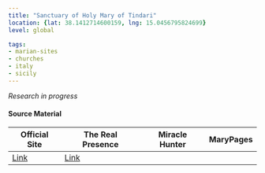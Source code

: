 ```yaml
---
title: "Sanctuary of Holy Mary of Tindari"
location: {lat: 38.1412714600159, lng: 15.0456795824699}
level: global

tags:
- marian-sites
- churches
- italy
- sicily
---
```


_Research in progress_

#### Source Material

| Official Site | The Real Presence | Miracle Hunter | MaryPages |
| --- | --- | --- | --- |
| [Link](https://santuariotindari.it/) | [Link](http://www.therealpresence.org/eucharst/misc/BVM/90_TINDARI_60x96.pdf) | | |



